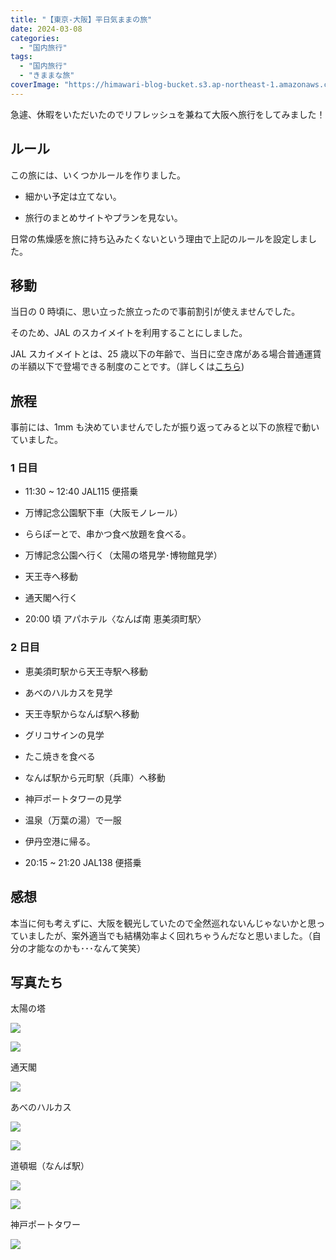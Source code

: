 ```yaml
---
title: "【東京-大阪】平日気ままの旅"
date: 2024-03-08
categories:
  - "国内旅行"
tags:
  - "国内旅行"
  - "きままな旅"
coverImage: "https://himawari-blog-bucket.s3.ap-northeast-1.amazonaws.com/posts/images/IMG_5423-1-768x1024-1.jpeg"
---
```


急遽、休暇をいただいたのでリフレッシュを兼ねて大阪へ旅行をしてみました！

## ルール

この旅には、いくつかルールを作りました。

- 細かい予定は立てない。

- 旅行のまとめサイトやプランを見ない。

日常の焦燥感を旅に持ち込みたくないという理由で上記のルールを設定しました。

## 移動

当日の 0 時頃に、思い立った旅立ったので事前割引が使えませんでした。

そのため、JAL のスカイメイトを利用することにしました。

JAL スカイメイトとは、25 歳以下の年齢で、当日に空き席がある場合普通運賃の半額以下で登場できる制度のことです。（詳しくは[こちら](https://www.jal.co.jp/jp/ja/dom/fare/skymate-fare/))

## 旅程

事前には、1mm も決めていませんでしたが振り返ってみると以下の旅程で動いていました。

### 1 日目

- 11:30 ~ 12:40 JAL115 便搭乗

- 万博記念公園駅下車（大阪モノレール）

- ららぽーとで、串かつ食べ放題を食べる。

- 万博記念公園へ行く（太陽の塔見学･博物館見学）

- 天王寺へ移動

- 通天閣へ行く

- 20:00 頃 アパホテル〈なんば南 恵美須町駅〉

### 2 日目

- 恵美須町駅から天王寺駅へ移動

- あべのハルカスを見学

- 天王寺駅からなんば駅へ移動

- グリコサインの見学

- たこ焼きを食べる

- なんば駅から元町駅（兵庫）へ移動

- 神戸ポートタワーの見学

- 温泉（万葉の湯）で一服

- 伊丹空港に帰る。

- 20:15 ~ 21:20 JAL138 便搭乗

## 感想

本当に何も考えずに、大阪を観光していたので全然巡れないんじゃないかと思っていましたが、案外適当でも結構効率よく回れちゃうんだなと思いました。（自分の才能なのかも･･･なんて笑笑）

## 写真たち

太陽の塔

![](https://himawari-blog-bucket.s3.ap-northeast-1.amazonaws.com/posts/images/DSC01424-1024x576-1.jpg)

![](https://himawari-blog-bucket.s3.ap-northeast-1.amazonaws.com/posts/images/DSC01492-1024x576-1.jpg)

通天閣

![](https://himawari-blog-bucket.s3.ap-northeast-1.amazonaws.com/posts/images/IMG_5423-1-768x1024-1.jpeg)

あべのハルカス

![](https://himawari-blog-bucket.s3.ap-northeast-1.amazonaws.com/posts/images/DSC01591-1-576x1024-2.jpg)

![](https://himawari-blog-bucket.s3.ap-northeast-1.amazonaws.com/posts/images/DSC01627-1024x576-1.jpeg)

道頓堀（なんば駅）

![](https://himawari-blog-bucket.s3.ap-northeast-1.amazonaws.com/posts/images/DSC01644-576x1024-1.jpg)

![](https://himawari-blog-bucket.s3.ap-northeast-1.amazonaws.com/posts/images/DSC01648-1024x576-1.jpg)

神戸ポートタワー

![](https://himawari-blog-bucket.s3.ap-northeast-1.amazonaws.com/posts/images/DSC01723-1024x576-1.jpg)
